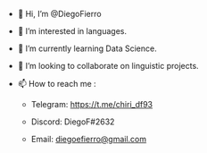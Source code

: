 - 👋 Hi, I’m @DiegoFierro
- 👀 I’m interested in languages.
- 🌱 I’m currently learning Data Science.
- 💞️ I’m looking to collaborate on linguistic projects.
- 📫 How to reach me :
   
  - Telegram: https://t.me/chiri_df93

  - Discord: DiegoF#2632

  - Email: diegoefierro@gmail.com


<!---
DiegoFierro/DiegoFierro is a ✨ special ✨ repository because its `README.md` (this file) appears on your GitHub profile.
You can click the Preview link to take a look at your changes.
--->
